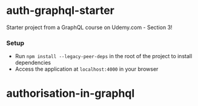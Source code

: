 # auth-graphql-starter

Starter project from a GraphQL course on Udemy.com - Section 3!

### Setup

- Run `npm install --legacy-peer-deps` in the root of the project to install dependencies
- Access the application at `localhost:4000` in your browser
# authorisation-in-graphql
